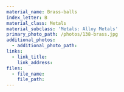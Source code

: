 ```yaml
---
material_name: Brass-balls
index_letter: B
material_class: Metals
material_subclass: 'Metals: Alloy Metals'
primary_photo_path: /photos/138-brass.jpg
additional_photos:
  - additional_photo_path:
links:
  - link_title:
    link_address:
files:
  - file_name:
    file_path:
---
```



